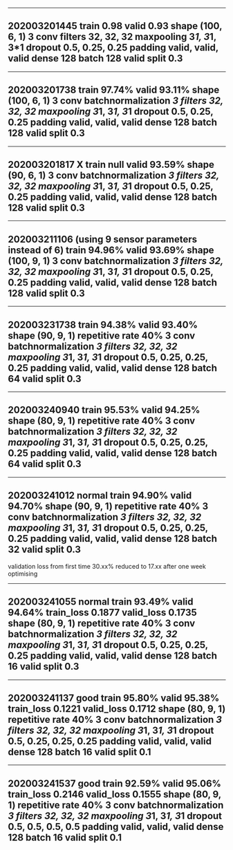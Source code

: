 ---------------------
202003201445 
    train 0.98 valid 0.93
    shape (100, 6, 1)
    3 conv
    filters 32, 32, 32
    maxpooling 3*1, 3*1, 3*1
    dropout 0.5, 0.25, 0.25
    padding valid, valid, valid
    dense 128
    batch 128
    valid split 0.3
---------------------

---------------------
202003201738
    train 97.74% valid 93.11%
    shape (100, 6, 1)
    3 conv 
    batchnormalization *3
    filters 32, 32, 32
    maxpooling 3*1, 3*1, 3*1
    dropout 0.5, 0.25, 0.25
    padding valid, valid, valid
    dense 128
    batch 128
    valid split 0.3
---------------------

---------------------
202003201817 X
    train null valid 93.59%
    shape (90, 6, 1)
    3 conv 
    batchnormalization *3
    filters 32, 32, 32
    maxpooling 3*1, 3*1, 3*1
    dropout 0.5, 0.25, 0.25
    padding valid, valid, valid
    dense 128
    batch 128
    valid split 0.3
---------------------
---------------------
202003211106 (using 9 sensor parameters instead of 6)
    train 94.96% valid 93.69%
    shape (100, 9, 1)
    3 conv 
    batchnormalization *3
    filters 32, 32, 32
    maxpooling 3*1, 3*1, 3*1
    dropout 0.5, 0.25, 0.25
    padding valid, valid, valid
    dense 128
    batch 128
    valid split 0.3
---------------------

---------------------
202003231738
    train 94.38% valid 93.40%
    shape (90, 9, 1)
    repetitive rate 40%
    3 conv 
    batchnormalization *3
    filters 32, 32, 32
    maxpooling 3*1, 3*1, 3*1
    dropout 0.5, 0.25, 0.25, 0.25
    padding valid, valid, valid
    dense 128
    batch 64
    valid split 0.3
---------------------

---------------------
202003240940
    train 95.53% valid 94.25%
    shape (80, 9, 1)
    repetitive rate 40%
    3 conv 
    batchnormalization *3
    filters 32, 32, 32
    maxpooling 3*1, 3*1, 3*1
    dropout 0.5, 0.25, 0.25, 0.25
    padding valid, valid, valid
    dense 128
    batch 64
    valid split 0.3
---------------------

---------------------
202003241012 normal
    train 94.90% valid 94.70%
    shape (90, 9, 1)
    repetitive rate 40%
    3 conv 
    batchnormalization *3
    filters 32, 32, 32
    maxpooling 3*1, 3*1, 3*1
    dropout 0.5, 0.25, 0.25, 0.25
    padding valid, valid, valid
    dense 128
    batch 32
    valid split 0.3
---------------------

validation loss from first time 30.xx% reduced to 17.xx after one week optimising

---------------------
202003241055 normal
    train 93.49% valid 94.64%
    train_loss 0.1877 valid_loss 0.1735
    shape (80, 9, 1)
    repetitive rate 40%
    3 conv 
    batchnormalization *3
    filters 32, 32, 32
    maxpooling 3*1, 3*1, 3*1
    dropout 0.5, 0.25, 0.25, 0.25
    padding valid, valid, valid
    dense 128
    batch 16
    valid split 0.3
---------------------

---------------------
202003241137 good
    train 95.80% valid 95.38%
    train_loss 0.1221 valid_loss 0.1712
    shape (80, 9, 1)
    repetitive rate 40%
    3 conv 
    batchnormalization *3
    filters 32, 32, 32
    maxpooling 3*1, 3*1, 3*1
    dropout 0.5, 0.25, 0.25, 0.25
    padding valid, valid, valid
    dense 128
    batch 16
    valid split 0.1
---------------------

---------------------
202003241537 good
    train 92.59% valid 95.06%
    train_loss 0.2146 valid_loss 0.1555
    shape (80, 9, 1)
    repetitive rate 40%
    3 conv 
    batchnormalization *3
    filters 32, 32, 32
    maxpooling 3*1, 3*1, 3*1
    dropout 0.5, 0.5, 0.5, 0.5
    padding valid, valid, valid
    dense 128
    batch 16
    valid split 0.1
---------------------
